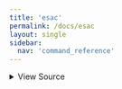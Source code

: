 ```yaml
---
title: 'esac'
permalink: /docs/esac
layout: single
sidebar:
  nav: 'command_reference'
---
```




<details>
  <summary>View Source</summary>

{% highlight sh %}

!fn --shellpen-private contexts pop
!fn --shellpen-private writeDSL writeln "esac"
{% endhighlight %}

</details>









